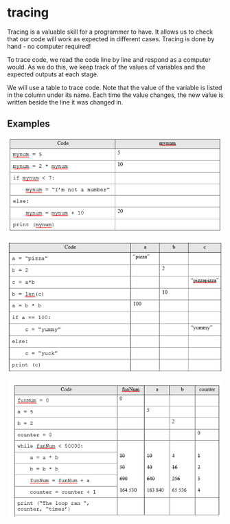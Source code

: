 # tracing

Tracing is a valuable skill for a programmer to have. It allows us to check that our code will work as expected in different cases. Tracing is done by hand - no computer required!

To trace code, we read the code line by line and respond as a computer would. As we do this, we keep track of the values of variables and the expected outputs at each stage.

We will use a table to trace code. Note that the value of the variable is listed in the column under its name. Each time the value changes, the new value is written beside the line it was changed in.

## Examples

![Example 1](./TracingEx1.PNG "Example 1")

![Example 2](./TracingEx2.PNG "Example 2")

![Example 3](./TracingEx3.PNG "Example 3")